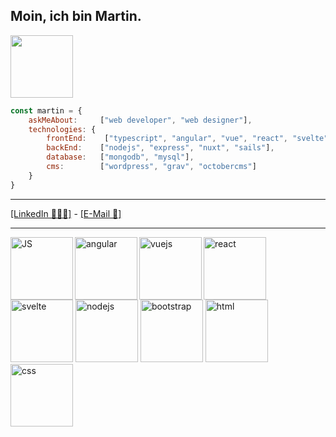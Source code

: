 
## Moin, ich bin Martin.
<img src="https://media0.giphy.com/media/KzJkzjggfGN5Py6nkT/giphy.gif" width="100" align='right alt="github" '/>

```javascript
const martin = {
    askMeAbout:     ["web developer", "web designer"],
    technologies: {
        frontEnd:    ["typescript", "angular", "vue", "react", "svelte", "html", "css/sass"],
        backEnd:    ["nodejs", "express", "nuxt", "sails"],
        database:   ["mongodb", "mysql"],
        cms:        ["wordpress", "grav", "octobercms"]
    }
}
```

---
[[LinkedIn 👨🏻‍💻]](https://www.linkedin.com/in/martin-czerwinski-m%C3%BCllner-7728b2118/) - [[E-Mail 📧]](mailto:martin@czerwinski-muellner.de)

---

<img src="https://media4.giphy.com/media/ln7z2eWriiQAllfVcn/giphy.gif" width="100" align='left' alt="JS" />
<img src="https://media3.giphy.com/media/XEDIHHp3i8bVoEdxd7/giphy.gif" width="100" align='left' alt="angular" />
<img src="https://media4.giphy.com/media/VgGthkhUvGgOit7Y9i/giphy.gif" width="100" align='left' alt="vuejs" />

<img src="https://media0.giphy.com/media/eNAsjO55tPbgaor7ma/giphy.gif" width="100" align='' alt="react" />
<img src="https://media1.giphy.com/media/Y1q8LF4Fc6DoQYC3fi/giphy.gif" width="100" align='' alt="svelte" />
<img src="https://media1.giphy.com/media/kdFc8fubgS31b8DsVu/giphy.gif" width="100" align='' alt="nodejs" />

<img src="https://media1.giphy.com/media/Sr8xDpMwVKOHUWDVRD/giphy.gif" width="100" align='' alt="bootstrap" />
<img src="https://media2.giphy.com/media/XAxylRMCdpbEWUAvr8/giphy.gif" width="100" align='' alt="html" />
<img src="https://media2.giphy.com/media/fsEaZldNC8A1PJ3mwp/giphy.gif" width="100" align='' alt="css" />
